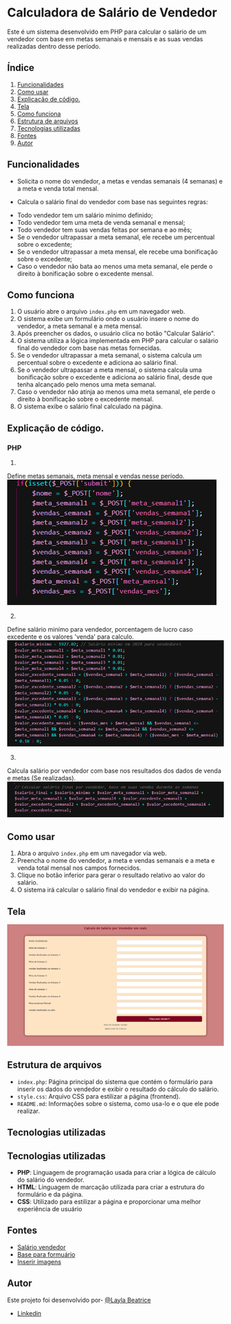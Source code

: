 # Calculadora de Salário de Vendedor
 
Este é um sistema desenvolvido em PHP para calcular o salário de um vendedor com base em metas semanais e mensais e as suas vendas realizadas dentro desse período.
 
## Índice
 
1. [Funcionalidades](#funcionalidades)
2. [Como usar](#como-usar)
3. [Explicação de código.](#explicação-de-código)
4. [Tela](#tela)
5. [Como funciona](#como-funciona)
6. [Estrutura de arquivos](#estrutura-de-arquivos)
7. [Tecnologias utilizadas](#tecnologias-utilizadas)
8. [Fontes](#fontes)
9. [Autor](#autor)
 
## Funcionalidades
 
- Solicita o nome do vendedor, a metas e vendas semanais (4 semanas) e a meta e venda total mensal.
* Calcula o salário final do vendedor com base nas seguintes regras:
- Todo vendedor tem um salário mínimo definido;
- Todo vendedor tem uma meta de venda semanal e mensal;
- Todo vendedor tem suas vendas feitas por semana e ao mês;
- Se o vendedor ultrapassar a meta semanal, ele recebe um percentual sobre o excedente;
- Se o vendedor ultrapassar a meta mensal, ele recebe uma bonificação sobre o excedente;
- Caso o vendedor não bata ao menos uma meta semanal, ele perde o direito à bonificação sobre o excedente mensal.

## Como funciona

1. O usuário abre o arquivo `index.php` em um navegador web.
2. O sistema exibe um formulário onde o usuário insere o nome do vendedor, a meta semanal e a meta mensal.
3. Após preencher os dados, o usuário clica no botão "Calcular Salário".
4. O sistema utiliza a lógica implementada em PHP para calcular o salário final do vendedor com base nas metas fornecidas.
5. Se o vendedor ultrapassar a meta semanal, o sistema calcula um percentual sobre o excedente e adiciona ao salário final.
6. Se o vendedor ultrapassar a meta mensal, o sistema calcula uma bonificação sobre o excedente e adiciona ao salário final, desde que tenha alcançado pelo menos uma meta semanal.
7. Caso o vendedor não atinja ao menos uma meta semanal, ele perde o direito à bonificação sobre o excedente mensal.
8. O sistema exibe o salário final calculado na página.
  
## Explicação de código.  
### PHP
  
1.
Define metas semanais, meta mensal e vendas nesse período.
![Definir metas e vendas semana-mes](https://github.com/laylabtrice/sistema-salario/blob/main/Captura%20de%20tela%202024-03-27%20113102.png)  
  
2.
Define salário minímo para vendedor, porcentagem de lucro caso excedente e os valores 'venda' para calculo.
![Definir para calculo](https://github.com/laylabtrice/sistema-salario/blob/main/Captura%20de%20tela%202024-03-27%20113542.png)
  
3.
Calcula salário por vendedor com base nos resultados dos dados de venda e metas (Se realizadas).
![Calcula salário](https://github.com/laylabtrice/sistema-salario/blob/main/Captura%20de%20tela%202024-03-27%20114206.png)

## Como usar
 
1. Abra o arquivo `index.php` em um navegador via web.
2. Preencha o nome do vendedor, a meta e vendas semanais e a meta e venda total mensal nos campos fornecidos.
3. Clique no botão inferior para gerar o resultado relativo ao valor do salário.
4. O sistema irá calcular o salário final do vendedor e exibir na página.

## Tela

![Tela](https://github.com/laylabtrice/sistema-salario/blob/main/Captura%20de%20tela%202024-03-27%20090222.png)
 
## Estrutura de arquivos
 
- `index.php`: Página principal do sistema que contém o formulário para inserir os dados do vendedor e exibir o resultado do cálculo do salário.
- `style.css`: Arquivo CSS para estilizar a página (frontend).
- `README.md`:  Informações sobre o sistema, como usa-lo e o que ele pode realizar.
 
## Tecnologias utilizadas
 
## Tecnologias utilizadas
 
- **PHP**: Linguagem de programação usada para criar a lógica de cálculo do salário do vendedor.
- **HTML**: Linguagem de marcação utilizada para criar a estrutura do formulário e da página.
- **CSS**: Utilizado para estilizar a página e proporcionar uma melhor experiência de usuário

## Fontes

- [Salário vendedor](https://www.aen.pr.gov.br/Noticia/Maior-do-Brasil-governador-confirma-novo-Piso-Regional-que-vai-de-R-18-mil-R-21-mil#:~:text=Na%20primeira%2C%20que%20contempla%20os,de%20R%24%201.927%2C02)
- [Base para formuário](https://www.devmedia.com.br/customizando-formularios-com-css/37212)
- [Inserir imagens](https://github.com/orgs/community/discussions/66495)
 
## Autor

Este projeto foi desenvolvido por- [@Layla Beatrice](https://www.github.com/laylabtrice)
* [Linkedin](https://www.linkedin.com/in/layla-beatrice-a89a352ba/)
